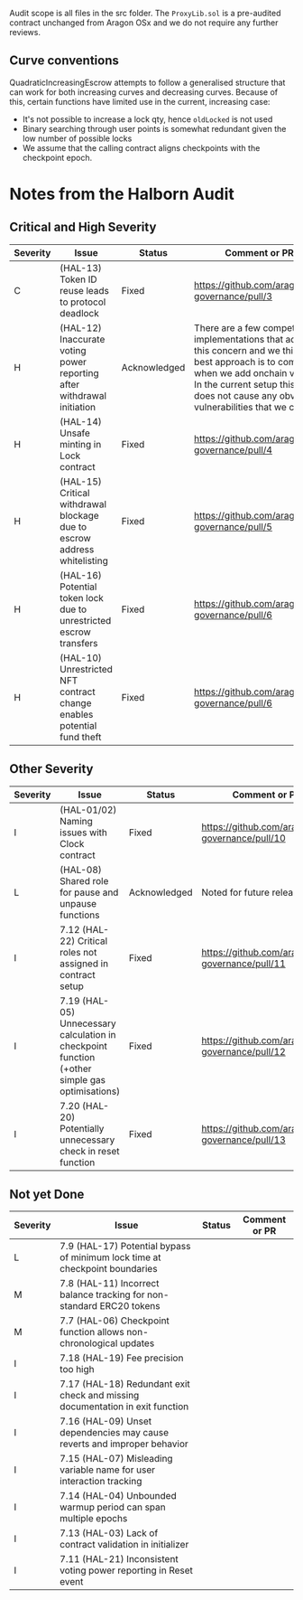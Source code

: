 Audit scope is all files in the src folder. The `ProxyLib.sol` is a pre-audited contract unchanged from Aragon OSx and we do not require any further reviews.

## Curve conventions

QuadraticIncreasingEscrow attempts to follow a generalised structure that can work for both increasing curves and decreasing curves. Because of this, certain functions have limited use in the current, increasing case:

- It's not possible to increase a lock qty, hence `oldLocked` is not used
- Binary searching through user points is somewhat redundant given the low number of possible locks
- We assume that the calling contract aligns checkpoints with the checkpoint epoch.

# Notes from the Halborn Audit

## Critical and High Severity

| Severity | Issue                                                                    | Status       | Comment or PR                                                                                                                                                                                                                           |
| -------- | ------------------------------------------------------------------------ | ------------ | --------------------------------------------------------------------------------------------------------------------------------------------------------------------------------------------------------------------------------------- |
| C        | (HAL-13) Token ID reuse leads to protocol deadlock                       | Fixed        | https://github.com/aragon/ve-governance/pull/3                                                                                                                                                                                          |
| H        | (HAL-12) Inaccurate voting power reporting after withdrawal initiation   | Acknowledged | There are a few competing implementations that address this concern and we think the best approach is to compare when we add onchain voting. In the current setup this issue does not cause any obvious vulnerabilities that we can see |
| H        | (HAL-14) Unsafe minting in Lock contract                                 | Fixed        | https://github.com/aragon/ve-governance/pull/4                                                                                                                                                                                          |
| H        | (HAL-15) Critical withdrawal blockage due to escrow address whitelisting | Fixed        | https://github.com/aragon/ve-governance/pull/5                                                                                                                                                                                          |
| H        | (HAL-16) Potential token lock due to unrestricted escrow transfers       | Fixed        | https://github.com/aragon/ve-governance/pull/6                                                                                                                                                                                          |
| H        | (HAL-10) Unrestricted NFT contract change enables potential fund theft   | Fixed        | https://github.com/aragon/ve-governance/pull/6                                                                                                                                                                                          |

## Other Severity

| Severity | Issue                                                                                          | Status       | Comment or PR                                   |
| -------- | ---------------------------------------------------------------------------------------------- | ------------ | ----------------------------------------------- |
| I        | (HAL-01/02) Naming issues with Clock contract                                                  | Fixed        | https://github.com/aragon/ve-governance/pull/10 |
| L        | (HAL-08) Shared role for pause and unpause functions                                           | Acknowledged | Noted for future releases                       |
| I        | 7.12 (HAL-22) Critical roles not assigned in contract setup                                    | Fixed        | https://github.com/aragon/ve-governance/pull/11 |
| I        | 7.19 (HAL-05) Unnecessary calculation in checkpoint function (+other simple gas optimisations) | Fixed        | https://github.com/aragon/ve-governance/pull/12 |
| I        | 7.20 (HAL-20) Potentially unnecessary check in reset function                                  | Fixed        | https://github.com/aragon/ve-governance/pull/13 |

## Not yet Done

| Severity | Issue                                                                         | Status | Comment or PR |
| -------- | ----------------------------------------------------------------------------- | ------ | ------------- |
| L        | 7.9 (HAL-17) Potential bypass of minimum lock time at checkpoint boundaries   |        |
| M        | 7.8 (HAL-11) Incorrect balance tracking for non-standard ERC20 tokens         |        |
| M        | 7.7 (HAL-06) Checkpoint function allows non-chronological updates             |        |
| I        | 7.18 (HAL-19) Fee precision too high                                          |        |
| I        | 7.17 (HAL-18) Redundant exit check and missing documentation in exit function |        |
| I        | 7.16 (HAL-09) Unset dependencies may cause reverts and improper behavior      |        |
| I        | 7.15 (HAL-07) Misleading variable name for user interaction tracking          |        |
| I        | 7.14 (HAL-04) Unbounded warmup period can span multiple epochs                |        |
| I        | 7.13 (HAL-03) Lack of contract validation in initializer                      |        |
| I        | 7.11 (HAL-21) Inconsistent voting power reporting in Reset event              |        |
